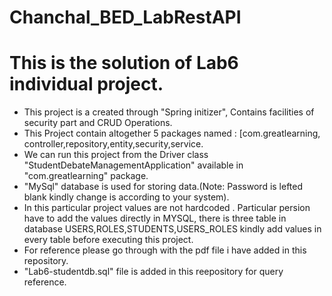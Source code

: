 # Chanchal_BED_LabRestAPI
# This is the solution of Lab6 individual project.
* This project is a created through "Spring initizer", Contains facilities of security part and CRUD Operations.
* This Project contain altogether 5 packages named : [com.greatlearning, controller,repository,entity,security,service.
* We can run this project from the Driver class "StudentDebateManagementApplication" available in "com.greatlearning" package.
* "MySql" database is used for storing data.(Note: Password is lefted blank kindly change is according to your system).
* In this particular project values are not hardcoded . Particular persion have to add the values directly in MYSQL, there is three table in database USERS,ROLES,STUDENTS,USERS_ROLES kindly add values in every table before executing this project.
* For reference please go through with the pdf file i have added in this repository.
* "Lab6-studentdb.sql" file is added in this reepository for query reference.
